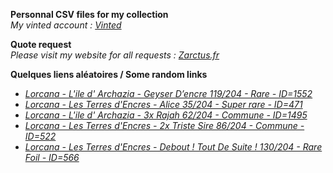 **Personnal CSV files for my collection**  
*My vinted account : [Vinted](https://www.vinted.fr/member/223153477)*

**Quote request**  
*Please visit my website for all requests : [Zarctus.fr](https://www.zarctus.fr/)*


**Quelques liens aléatoires / Some random links**
- *[Lorcana - L'ile d' Archazia - Geyser D’encre 119/204 - Rare - ID=1552](https://www.vinted.fr/items/5954115109-lorcana-lile-d-archazia-geyser-dencre-119204-rare-id1552)*
- *[Lorcana - Les Terres d'Encres - Alice 35/204 - Super rare - ID=471](https://www.vinted.fr/items/5996460419-lorcana-les-terres-dencres-alice-35204-super-rare-id471)*
- *[Lorcana - L'ile d' Archazia - 3x Rajah 62/204 - Commune - ID=1495](https://www.vinted.fr/items/6651475505-lorcana-lile-d-archazia-3x-rajah-62204-commune-id1495)*
- *[Lorcana - Les Terres d'Encres - 2x Triste Sire 86/204 - Commune - ID=522](https://www.vinted.fr/items/6220765218-lorcana-les-terres-dencres-2x-triste-sire-86204-commune-id522)*
- *[Lorcana - Les Terres d'Encres - Debout ! Tout De Suite ! 130/204 - Rare Foil - ID=566](https://www.vinted.fr/items/6545004237-lorcana-les-terres-dencres-debout-tout-de-suite-130204-rare-foil-id566)*
